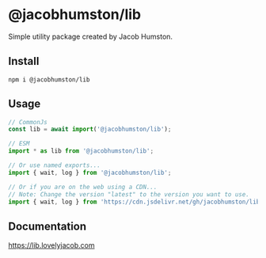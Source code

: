 # @jacobhumston/lib

Simple utility package created by Jacob Humston.

## Install

```
npm i @jacobhumston/lib
```

## Usage

```js
// CommonJs
const lib = await import('@jacobhumston/lib');
```

```js
// ESM
import * as lib from '@jacobhumston/lib';

// Or use named exports...
import { wait, log } from '@jacobhumston/lib';

// Or if you are on the web using a CDN...
// Note: Change the version "latest" to the version you want to use.
import { wait, log } from 'https://cdn.jsdelivr.net/gh/jacobhumston/lib@latest/web/core.min.js';
```

## Documentation

https://lib.lovelyjacob.com

